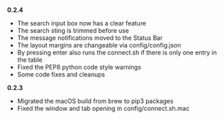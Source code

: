 **0.2.4**
- The search input box now has a clear feature
- The search sting is trimmed before use
- The message notifications moved to the Status Bar
- The layout margins are changeable via config/config.json
- By pressing enter also runs the connect.sh if there is only one entry in the table
- Fixed the PEP8 python code style warnings
- Some code fixes and cleanups

**0.2.3**
- Migrated the macOS build from brew to pip3 packages
- Fixed the window and tab opening in config/connect.sh.mac
